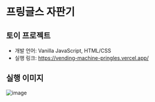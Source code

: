 # 프링글스 자판기

## 토이 프로젝트

- 개발 언어: Vanilla JavaScript, HTML/CSS
- 실행 링크: https://vending-machine-pringles.vercel.app/

## 실행 이미지

![image](https://github.com/user-attachments/assets/ca3b0120-38ac-42b1-8e3b-2330979db3bf)
